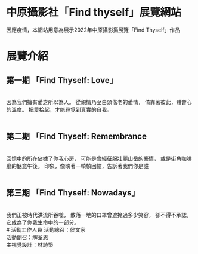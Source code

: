 # 中原攝影社「Find thyself」展覽網站
因應疫情，本網站用意為展示2022年中原攝影攝展覽「Find Thyself」作品
# 展覽介紹
<h2>第一期 「Find Thyself: Love」</h2><br>
因為我們擁有愛之所以為人。 從親情乃至白頭偕老的愛情， 倚靠著彼此，體會心的溫度。 把愛拾起，才能尋覓到真實的自我。<br>
<br>
<h2>第二期 「Find Thyself: Remembrance</h2><br>
回憶中的所在佔據了你我心房， 可能是曾經征服壯麗山岳的豪情， 或是街角咖啡廳的愜意午後。 印象，像映著一幀幀回憶，告訴著我們你是誰<br>
<br>
<h2>第三期 「Find Thyself: Nowadays」</h2><br>
我們正被時代洪流所吞噬， 散落一地的口罩曾遮掩過多少笑容， 卻不得不承認， 它成為了你我生命中的一部分。<br>
# 活動工作人員
活動總召：侯文家<br>
活動副召：解荃恩<br>
主視覺設計：林詩檠

